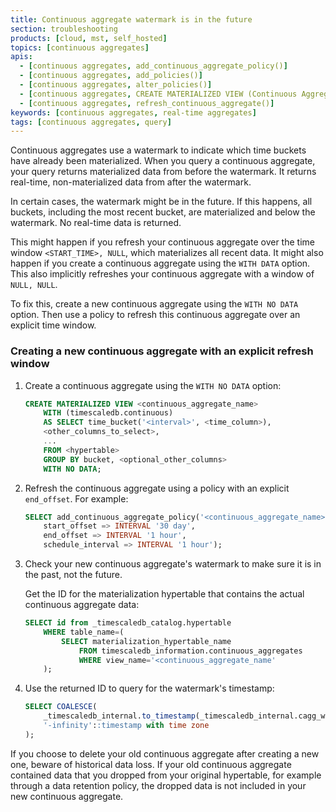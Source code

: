 ```yaml
---
title: Continuous aggregate watermark is in the future
section: troubleshooting
products: [cloud, mst, self_hosted]
topics: [continuous aggregates]
apis:
  - [continuous aggregates, add_continuous_aggregate_policy()]
  - [continuous aggregates, add_policies()]
  - [continuous aggregates, alter_policies()]
  - [continuous aggregates, CREATE MATERIALIZED VIEW (Continuous Aggregate)]
  - [continuous aggregates, refresh_continuous_aggregate()]
keywords: [continuous aggregates, real-time aggregates]
tags: [continuous aggregates, query]
---
```


<!---
* Use this format for writing troubleshooting sections:
 - Cause: What causes the problem?
 - Consequence: What does the user see when they hit this problem?
 - Fix/Workaround: What can the user do to fix or work around the problem? Provide a "Resolving" Procedure if required.
 - Result: When the user applies the fix, what is the result when the same action is applied?
* Copy this comment at the top of every troubleshooting page
-->

Continuous aggregates use a watermark to indicate which time buckets have
already been materialized. When you query a continuous aggregate, your query
returns materialized data from before the watermark. It returns real-time,
non-materialized data from after the watermark.

In certain cases, the watermark might be in the future. If this happens, all
buckets, including the most recent bucket, are materialized and below the
watermark. No real-time data is returned.

This might happen if you refresh your continuous aggregate over the time window
`<START_TIME>, NULL`, which materializes all recent data. It might also happen
if you create a continuous aggregate using the `WITH DATA` option. This also
implicitly refreshes your continuous aggregate with a window of `NULL, NULL`.

To fix this, create a new continuous aggregate using the `WITH NO DATA` option.
Then use a policy to refresh this continuous aggregate over an explicit time
window.

<Procedure>

### Creating a new continuous aggregate with an explicit refresh window

1.  Create a continuous aggregate using the `WITH NO DATA` option:

    ```sql
    CREATE MATERIALIZED VIEW <continuous_aggregate_name>
        WITH (timescaledb.continuous)
        AS SELECT time_bucket('<interval>', <time_column>),
        <other_columns_to_select>,
        ...
        FROM <hypertable>
        GROUP BY bucket, <optional_other_columns>
        WITH NO DATA;
    ```

1.  Refresh the continuous aggregate using a policy with an explicit
    `end_offset`. For example:

    ```sql
    SELECT add_continuous_aggregate_policy('<continuous_aggregate_name>',
        start_offset => INTERVAL '30 day',
        end_offset => INTERVAL '1 hour',
        schedule_interval => INTERVAL '1 hour');
    ```

1.  Check your new continuous aggregate's watermark to make sure it is in the
    past, not the future.

    Get the ID for the materialization hypertable that contains the actual
    continuous aggregate data:

    ```sql
    SELECT id from _timescaledb_catalog.hypertable
        WHERE table_name=(
            SELECT materialization_hypertable_name
                FROM timescaledb_information.continuous_aggregates
                WHERE view_name='<continuous_aggregate_name'
        );
    ```

1.  Use the returned ID to query for the watermark's timestamp:

    ```sql
    SELECT COALESCE(
        _timescaledb_internal.to_timestamp(_timescaledb_internal.cagg_watermark(<ID>)),
        '-infinity'::timestamp with time zone
    );
    ```

<Highlight type="warning">
If you choose to delete your old continuous aggregate after creating a new one,
beware of historical data loss. If your old continuous aggregate contained data
that you dropped from your original hypertable, for example through a data
retention policy, the dropped data is not included in your new continuous
aggregate.
</Highlight>

</Procedure>
